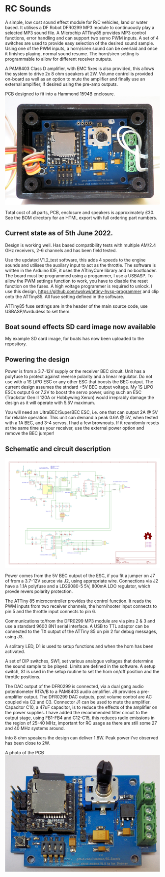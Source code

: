 # RC Sounds
A simple, low cost sound effect module for R/C vehicles, land or water based. It utilises a DF Robot DFR0299 MP3 module to continuously play a selected MP3 sound file. A Microchip ATTiny85 provides MP3 control functions, error handling and can support two servo PWM inputs. A set of 4 switches are used to provide easy selection of the desired sound sample. Using one of the PWM inputs, a horn/siren sound can be overlaid and once it finishes playing, normal sound resume. The horn/siren setting is programmable to allow for different receiver outputs.

A PAM8403 Class D amplifier, with EMC fixes is also provided, this allows the system to drive 2x 8 ohm speakers at 2W. Volume control is provided on-board as well as an option to mute the amplifier and finally use an external amplifier, if desired using the pre-amp outputs.

PCB designed to fit into a Hammond 1594B enclosure.
![Alt text](https://github.com/istedman/RC_Sounds/blob/main/Photos/RC_Sounds_boxed_2_web.JPG?raw=true "Boxed unit")

Total cost of all parts, PCB, enclosure and speakers is approximately £30. See the BOM directory for an HTML export with full ordering part numbers.

## Current state as of 5th June 2022.
Design is working well. Has based compatibility tests with multiple AM/2.4 GHz receivers, 2-6 channels and has been field tested.

Use the updated V1.2_test software, this adds 4 speeds to the engine sounds and utilises the auxilary input to act as the throttle. The software is written in the Arduino IDE, it uses the ATtinyCore library and no bootloader. The board must be programmed using a progammer, I use a USBASP. To allow the PWM settings function to work, you have to disable the reset function on the fuses. A high voltage programmer is required to unlock. I use this design, https://github.com/wokwi/attiny-hvsp-programmer and clip onto the ATTiny85. All fuse setting defined in the software.

ATTiny85 fuse settings are in the header of the main source code, use USBASP/Avrdudess to set them.

## Boat sound effects SD card image now available

My example SD card image, for boats has now been uploaded to the repository.

## Powering the design

Power is from a 3.7-12V supply or the receiver BEC circuit. Unit has a polyfuse to protect against reverse polarity and a linear regulator.
Do not use with a 1S LiPO ESC or any other ESC that boosts the BEC output. The current design assumes the stndard +5V BEC output voltage. My 1S LiPO ESCs output
6 or 7.2V to boost the servo power, using such an ESC (Trackstar Gen II 120A or Hobbywing Xerun) would irreprably damage the design as it will operate with 5.5V maximum.

You will need an UltraBEC/SuperBEC ESC, i.e. one that can output 2A @ 5V for reliable operation. This unit can demand a peak 0.6A @ 5V, when tested with a 1A BEC, and 3-4 servos, I had a few brownouts. If it reandomly resets at the same time as your receiver, use the external power option and remove the BEC jumper!

## Schematic and circuit description

![Alt text](https://github.com/istedman/RC_Sounds/blob/main/RC_Sounds_schematic.png?raw=true "Schematic")

Power comes from the 5V BEC output of the ESC, if you fit a jumper on J7 of from a 3.7-12V source via J2, using appropriate wire. Connections via J2 have a 1.1A polyfuse and a LD29080-5 5V, 800mA LDO regulator, which provde revers polarity protection.

The ATTiny 85 microcontroller provides the control function. It reads the PWM inputs from two receiver channels, the horn/hooter input connects to pin 5 and the throttle input connects to pin 6. 

Communications to/from the DFR0299 MP3 module are via pins 2 & 3 and use a standard 9600 8N1 serial interface. A USB to TTL adaptor can be connected to the TX output of the ATTiny 85 on pin 2 for debug messages, using J3.

A solitary LED, D1 is used to setup functions and when the horn has been activated.

A set of DIP switches, SW1, set various analogue voltages that determine the sound sample to be played. Limits are defined in the software. A setup switch, S1 is used in the setup routine to set the horn on/off position and the throttle positions.

The DAC output of the DFR0299 is connected, via a dual gang audio potentiometer R17A/B to a PAM8403 audio amplifier. J6 provides a pre-amplifier output.
The DFR0299 DAC outputs, post volume control are AC coupled via C2 and C3. Connector J1 can be used to mute the amplifier. Capacitor C10, a 47uF capacitor, is to reduce the effects of the amplifier on the power supplies. I have added the recommended filter circuit to the output stage, using FB1-FB4 and C12-C15, this reduces radio emissions in the region of 25-40 MHz, important for RC usage as there are still some 27 and 40 MHz systems around.

Into 8 ohm speakers the design can deliver 1.8W. Peak power i've observed has been close to 2W.

A photo of the PCB
![Alt text](https://github.com/istedman/RC_Sounds/blob/main/Photos/RC_Sounds_pic2_web.JPG?raw=true "Just the PCB")

